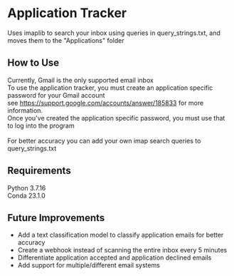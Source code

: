 # Application Tracker
Uses imaplib to search your inbox using queries in query_strings.txt, and moves them to the "Applications" folder

## How to Use
Currently, Gmail is the only supported email inbox\
To use the application tracker, you must create an application specific password for your Gmail account\
see https://support.google.com/accounts/answer/185833 for more information.\
Once you've created the application specific password, you must use that to log into the program\
\
For better accuracy you can add your own imap search queries to query_strings.txt

## Requirements
Python 3.7.16\
Conda 23.1.0

## Future Improvements
- Add a text classification model to classify application emails for better accuracy
- Create a webhook instead of scanning the entire inbox every 5 minutes 
- Differentiate application accepted and application declined emails
- Add support for multiple/different email systems